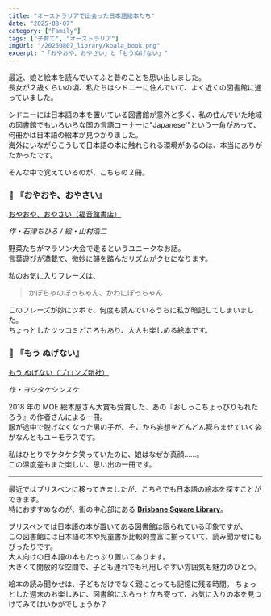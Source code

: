 ```yaml
---
title: "オーストラリアで出会った日本語絵本たち"
date: "2025-08-07"
category: ["Family"]
tags: ["子育て", "オーストラリア"]
imgUrl: "/20250807_library/koala_book.png"
excerpt: "「おやおや、おやさい」と「もうぬげない」"
---
```


最近、娘と絵本を読んでいてふと昔のことを思い出しました。  
長女が２歳くらいの頃、私たちはシドニーに住んでいて、よく近くの図書館に通っていました。

シドニーには日本語の本を置いている図書館が意外と多く、私の住んでいた地域の図書館でもいろいろな国の言語コーナーに"Japanese'\"という一角があって、何冊かは日本語の絵本が見つかりました。  
海外にいながらこうして日本語の本に触れられる環境があるのは、本当にありがたかったです。

そんな中で覚えているのが、こちらの２冊。

### 📕 『おやおや、おやさい』

[おやおや、おやさい（福音館書店）](https://www.fukuinkan.co.jp/book?id=1256)

_作・石津ちひろ / 絵・山村浩二_

野菜たちがマラソン大会で走るというユニークなお話。  
言葉遊びが満載で、微妙に韻を踏んだリズムがクセになります。

私のお気に入りフレーズは、

> かぼちゃのぼっちゃん、かわにぼっちゃん

このフレーズが妙にツボで、何度も読んでいるうちに私が暗記してしまいました。  
ちょっとしたツッコミどころもあり、大人も楽しめる絵本です。

### 📘 『もう ぬげない』

[もう ぬげない（ブロンズ新社）](https://yoshitakeshinsuke.net/books/mounugenai/)

_作・ヨシタケシンスケ_

2018 年の MOE 絵本屋さん大賞も受賞した、あの『おしっこちょっぴりもれたろう』の作者さんによる一冊。  
服が途中で脱げなくなった男の子が、そこから妄想をどんどん膨らませていく姿がなんともユーモラスです。

私はひとりでケタケタ笑っていたのに、娘はなぜか真顔……。  
この温度差もまた楽しい、思い出の一冊です。

---

最近ではブリスベンに移ってきましたが、こちらでも日本語の絵本を探すことができます。  
特におすすめなのが、街の中心部にある **[Brisbane Square Library](https://www.brisbane.qld.gov.au/libraries-venues-and-facilities/libraries/library-locations/brisbane-square-library)**。

ブリスベンでは日本語の本が置いてある図書館は限られている印象ですが、  
この図書館には日本語の本や児童書が比較的豊富に揃っていて、読み聞かせにもぴったりです。  
大人向けの日本語の本もたっぷり置いてあります。  
大きくて開放的な空間で、子ども連れでも利用しやすい雰囲気も魅力のひとつ。

絵本の読み聞かせは、子どもだけでなく親にとっても記憶に残る時間。
ちょっとした週末のお楽しみに、図書館にふらっと立ち寄って、お気に入りの本を見つけてみてはいかがでしょうか？

